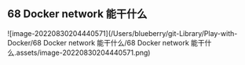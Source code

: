 ## 68 Docker network 能干什么

![image-20220830204440571](/Users/blueberry/git-Library/Play-with-Docker/68 Docker network 能干什么/68 Docker network 能干什么.assets/image-20220830204440571.png)

